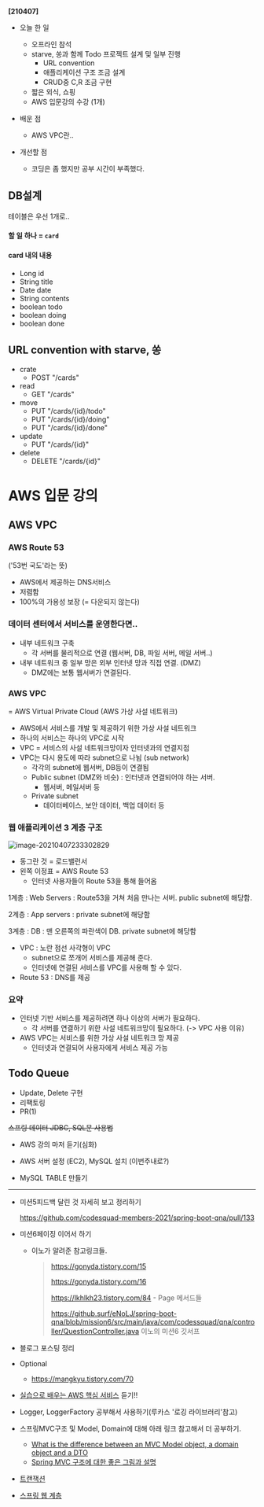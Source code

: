 **[210407]**

- 오늘 한 일
  - 오프라인 참석
  - starve, 쏭과 함께 Todo 프로젝트 설계 및 일부 진행
    - URL convention
    - 애플리케이션 구조 조금 설계
    - CRUD중 C,R 조금 구현
  - 짧은 외식, 쇼핑
  - AWS 입문강의 수강 (1개)
- 배운 점
  - AWS VPC란..

- 개선할 점
  - 코딩은 좀 했지만 공부 시간이 부족했다.



## DB설계

테이블은 우선 1개로..

#### 할 일 하나 = `card`

#### card 내의 내용

- Long id
- String title
- Date date
- String contents 
- boolean todo
- boolean doing
- boolean done



## URL convention with starve, 쏭

- crate
  - POST "/cards"
- read
  - GET "/cards"
- move
  - PUT "/cards/{id}/todo"
  - PUT "/cards/{id}/doing"
  - PUT "/cards/{id}/done"
- update
  - PUT "/cards/{id}"
- delete
  - DELETE "/cards/{id}"



# AWS 입문 강의

## AWS VPC

### AWS Route 53

('53번 국도'라는 뜻)

- AWS에서 제공하는 DNS서비스
- 저렴함
- 100%의 가용성 보장 (= 다운되지 않는다)

### 데이터 센터에서 서비스를 운영한다면..

- 내부 네트워크 구축
  - 각 서버를 물리적으로 연결 (웹서버, DB, 파일 서버, 메일 서버..)
- 내부 네트워크 중 일부 망은 외부 인터넷 망과 직접 연결. (DMZ)
  - DMZ에는 보통 웹서버가 연결된다.

### AWS VPC

= AWS Virtual Private Cloud (AWS 가상 사설 네트워크)

- AWS에서 서비스를 개발 및 제공하기 위한 가상 사설 네트워크
- 하나의 서비스는 하나의 VPC로 시작
- VPC = 서비스의 사설 네트워크망이자 인터넷과의 연결지점
- VPC는 다시 용도에 따라 subnet으로 나뉨 (sub network)
  - 각각의 subnet에 웹서버, DB등이 연결됨
  - Public subnet (DMZ와 비슷) : 인터넷과 연결되어야 하는 서버. 
    - 웹서버, 메일서버 등
  - Private subnet
    - 데이터베이스, 보안 데이터, 백업 데이터 등

### 웹 애플리케이션 3 계층 구조

![image-20210407233302829](C:\Users\rnala\AppData\Roaming\Typora\typora-user-images\image-20210407233302829.png)

- 동그란 것 = 로드밸런서
- 왼쪽 이정표 = AWS Route 53
  - 인터넷 사용자들이 Route 53을 통해 들어옴

1계층 : Web Servers : Route53을 거쳐 처음 만나는 서버. public subnet에 해당함.

2계층 : App servers : private subnet에 해당함

3계층 : DB : 맨 오른쪽의 파란색이 DB. private subnet에 해당함

- VPC : 노란 점선 사각형이 VPC
  - subnet으로 쪼개어 서비스를 제공해 준다.
  - 인터넷에 연결된 서비스를 VPC를 사용해 할 수 있다.
- Route 53 : DNS를 제공

### 요약

- 인터넷 기반 서비스를 제공하려면 하나 이상의 서버가 필요하다.
  - 각 서버를 연결하기 위한 사설 네트워크망이 필요하다. (-> VPC 사용 이유)
- AWS VPC는 서비스를 위한 가상 사설 네트워크 망 제공
  - 인터넷과 연결되어 사용자에게 서비스 제공 가능



## Todo Queue

- Update, Delete 구현
- 리팩토링
- PR(1)

~~스프링 데이터 JDBC, SQL문 사용법~~

- AWS 강의 마저 듣기(심화)

- AWS 서버 설정 (EC2), MySQL 설치 (이번주내로?)
- MySQL TABLE 만들기

---

- 미션5피드백 달린 것 자세히 보고 정리하기

  https://github.com/codesquad-members-2021/spring-boot-qna/pull/133

- 미션6페이징 이어서 하기

  - 이노가 알려준 참고링크들.

    >https://gonyda.tistory.com/15
    >
    >https://gonyda.tistory.com/16
    >
    >https://lkhlkh23.tistory.com/84 - Page 메서드들
    >
    >https://github.surf/eNoLJ/spring-boot-qna/blob/mission6/src/main/java/com/codessquad/qna/controller/QuestionController.java 이노의 미션6 깃서프

- 블로그 포스팅 정리

- Optional

  - https://mangkyu.tistory.com/70 

- [실습으로 배우는 AWS 핵심 서비스](https://www.inflearn.com/course/aws-%ED%95%B5%EC%8B%AC-%EC%8B%A4%EC%8A%B5/dashboard) 듣기!!

- Logger, LoggerFactory 공부해서 사용하기(루카스 '로깅 라이브러리'참고)

- 스프링MVC구조 및 Model, Domain에 대해 아래 링크 참고해서 더 공부하기.

  - [What is the difference between an MVC Model object, a domain object and a DTO](https://stackoverflow.com/questions/3853749/what-is-the-difference-between-an-mvc-model-object-a-domain-object-and-a-dto)
  - [Spring MVC 구조에 대한 좋은 그림과 설명](https://justforchangesake.wordpress.com/2014/05/07/spring-mvc-request-life-cycle/)

- [트랜잭션](http://egloos.zum.com/sweeper/v/3003805)

- [스프링 웹 계층](https://www.petrikainulainen.net/software-development/design/understanding-spring-web-application-architecture-the-classic-way/)


